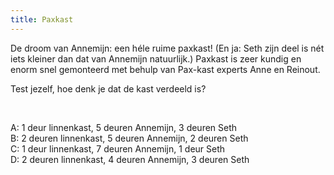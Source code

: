 ```yaml
---
title: Paxkast
---
```


<p>De droom van Annemijn: een héle ruime paxkast! (En ja: Seth zijn deel is nét iets kleiner dan dat van Annemijn natuurlijk.) Paxkast is zeer kundig en enorm snel gemonteerd met behulp van Pax-kast experts Anne en Reinout.</p>

<p>Test jezelf, hoe denk je dat de kast verdeeld is?</p><br />

A: 1 deur linnenkast, 5 deuren Annemijn, 3 deuren Seth<br />
B: 2 deuren linnenkast, 5 deuren Annemijn, 2 deuren Seth<br />
C: 1 deur linnenkast, 7 deuren Annemijn, 1 deur Seth<br />
D: 2 deuren linnenkast, 4 deuren Annemijn, 3 deuren Seth
